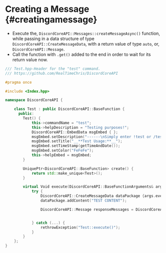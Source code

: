 Creating a Message {#creatingamessage}
============
- Execute the, `DiscordCoreAPI::Messages::createMessageAsync()` function, while passing in a data structure of type `DiscordCoreAPI::CreateMessageData`, with a return value of type `auto`, or, `DiscordCoreAPI::Message`.
- Call the function with `.get()` added to the end in order to wait for its return value now.

```cpp
/// Test.hpp-Header for the "test" command.
/// https://github.com/RealTimeChris/DiscordCoreAPI

#pragma once

#include <Index.hpp>

namespace DiscordCoreAPI {

	class Test : public DiscordCoreAPI::BaseFunction {
	  public:
		Test() {
			this->commandName = "test";
			this->helpDescription = "Testing purposes!";
			DiscordCoreAPI::EmbedData msgEmbed { };
			msgEmbed.setDescription("------\nSimply enter !test or /test!\n------");
			msgEmbed.setTitle("__**Test Usage:**__");
			msgEmbed.setTimeStamp(getTimeAndDate());
			msgEmbed.setColor("FeFeFe");
			this->helpEmbed = msgEmbed;
		}

		UniquePtr<DiscordCoreAPI::BaseFunction> create() {
			return std::make_unique<Test>();
		}

		virtual Void execute(DiscordCoreAPI::BaseFunctionArguments& args) {
			try {
				DiscordCoreAPI::CreateMessageData dataPackage {args.eventData};
				dataPackage.addContent("TEST CONTENT");

				DiscordCoreAPI::Message responseMessages = DiscordCoreAPI::Messages::createMessageAsync(dataPackage).get();


			} catch (...) {
				rethrowException("Test::execute()");
			}
		}
	};
}
```
